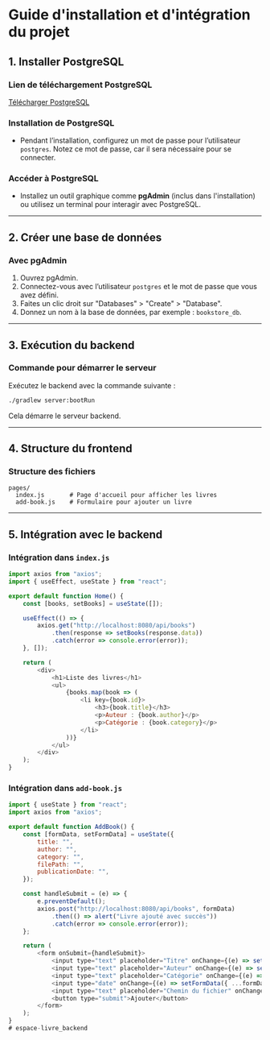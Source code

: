 # Guide d'installation et d'intégration du projet

## 1. Installer PostgreSQL

### Lien de téléchargement PostgreSQL
[Télécharger PostgreSQL](https://www.postgresql.org/download/)

### Installation de PostgreSQL
- Pendant l’installation, configurez un mot de passe pour l’utilisateur `postgres`. Notez ce mot de passe, car il sera nécessaire pour se connecter.

### Accéder à PostgreSQL
- Installez un outil graphique comme **pgAdmin** (inclus dans l'installation) ou utilisez un terminal pour interagir avec PostgreSQL.

---

## 2. Créer une base de données

### Avec pgAdmin
1. Ouvrez pgAdmin.
2. Connectez-vous avec l’utilisateur `postgres` et le mot de passe que vous avez défini.
3. Faites un clic droit sur "Databases" > "Create" > "Database".
4. Donnez un nom à la base de données, par exemple : `bookstore_db`.

---

## 3. Exécution du backend

### Commande pour démarrer le serveur
Exécutez le backend avec la commande suivante :
```bash
./gradlew server:bootRun
```
Cela démarre le serveur backend.

---

## 4. Structure du frontend

### Structure des fichiers
```
pages/
  index.js       # Page d'accueil pour afficher les livres
  add-book.js    # Formulaire pour ajouter un livre
```

---

## 5. Intégration avec le backend

### Intégration dans `index.js`
```javascript
import axios from "axios";
import { useEffect, useState } from "react";

export default function Home() {
    const [books, setBooks] = useState([]);

    useEffect(() => {
        axios.get("http://localhost:8080/api/books")
            .then(response => setBooks(response.data))
            .catch(error => console.error(error));
    }, []);

    return (
        <div>
            <h1>Liste des livres</h1>
            <ul>
                {books.map(book => (
                    <li key={book.id}>
                        <h3>{book.title}</h3>
                        <p>Auteur : {book.author}</p>
                        <p>Catégorie : {book.category}</p>
                    </li>
                ))}
            </ul>
        </div>
    );
}
```

### Intégration dans `add-book.js`

```javascript
import { useState } from "react";
import axios from "axios";

export default function AddBook() {
    const [formData, setFormData] = useState({
        title: "",
        author: "",
        category: "",
        filePath: "",
        publicationDate: "",
    });

    const handleSubmit = (e) => {
        e.preventDefault();
        axios.post("http://localhost:8080/api/books", formData)
            .then(() => alert("Livre ajouté avec succès"))
            .catch(error => console.error(error));
    };

    return (
        <form onSubmit={handleSubmit}>
            <input type="text" placeholder="Titre" onChange={(e) => setFormData({ ...formData, title: e.target.value })} />
            <input type="text" placeholder="Auteur" onChange={(e) => setFormData({ ...formData, author: e.target.value })} />
            <input type="text" placeholder="Catégorie" onChange={(e) => setFormData({ ...formData, category: e.target.value })} />
            <input type="date" onChange={(e) => setFormData({ ...formData, publicationDate: e.target.value })} />
            <input type="text" placeholder="Chemin du fichier" onChange={(e) => setFormData({ ...formData, filePath: e.target.value })} />
            <button type="submit">Ajouter</button>
        </form>
    );
}
# espace-livre_backend
